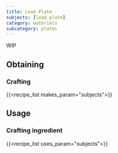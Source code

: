 ```yaml
---
title: Lead Plate
subjects: [lead_plate]
category: materials
subcategory: plates
---
```


WIP

Obtaining
---------

### Crafting
{{<recipe_list makes_param="subjects">}}


Usage
-----

### Crafting ingredient
{{<recipe_list uses_param="subjects">}}

